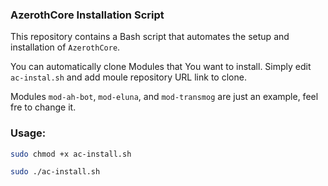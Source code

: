 ### AzerothCore Installation Script

This repository contains a Bash script that automates the setup and installation of `AzerothCore`.

You can automatically clone Modules that You want to install. 
Simply edit `ac-instal.sh` and add moule repository URL link to clone. 

Modules `mod-ah-bot`, `mod-eluna`, and `mod-transmog` are just an example, feel fre to change it.

### Usage:
```bash
sudo chmod +x ac-install.sh
```
```bash
sudo ./ac-install.sh 
```









